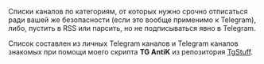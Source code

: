 Списки каналов по категориям, от которых нужно срочно отписаться ради вашей же безопасности (если это вообще применимо к Telegram), либо, пустить в RSS или парсить, но не подписываться явно в Telegram.

Список составлен из личных Telegram каналов и Telegram каналов знакомых при помощи моего скрипта **TG AntiK** из репозитория [TgStuff](https://github.com/Zalexanninev15/TgStuff). 